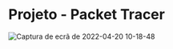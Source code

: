 # Projeto - Packet Tracer

 ![Captura de ecrã de 2022-04-20 10-18-48](https://user-images.githubusercontent.com/98744706/164211761-b74608a8-423c-4828-9935-42100cf5c9f4.png)
